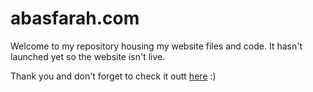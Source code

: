 # abasfarah.com

Welcome to my repository housing my website files and code.
It hasn't launched yet so the website isn't live.

Thank you and don't forget to check it outt 
[here](abasfarah.com) :)
